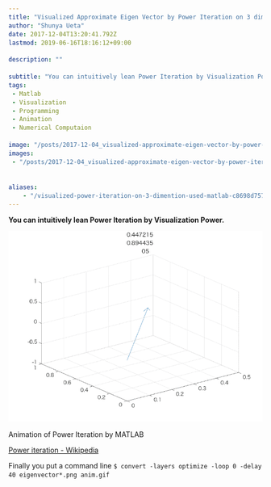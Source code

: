 ```yaml
---
title: "Visualized Approximate Eigen Vector by Power Iteration on 3 dimensions."
author: "Shunya Ueta"
date: 2017-12-04T13:20:41.792Z
lastmod: 2019-06-16T18:16:12+09:00

description: ""

subtitle: "You can intuitively lean Power Iteration by Visualization Power."
tags:
 - Matlab 
 - Visualization 
 - Programming 
 - Animation 
 - Numerical Computaion 

image: "/posts/2017-12-04_visualized-approximate-eigen-vector-by-power-iteration-on-3-dimensions./images/1.gif" 
images:
 - "/posts/2017-12-04_visualized-approximate-eigen-vector-by-power-iteration-on-3-dimensions./images/1.gif" 


aliases:
    - "/visualized-power-iteration-on-3-dimention-used-matlab-c8698d7575b4"
---
```


**You can intuitively lean Power Iteration by Visualization Power.**




![image](/posts/2017-12-04_visualized-approximate-eigen-vector-by-power-iteration-on-3-dimensions./images/1.gif)

Animation of Power Iteration by MATLAB


[Power iteration - Wikipedia](https://en.wikipedia.org/wiki/Power_iteration)




Finally you put a command line
`$ convert -layers optimize -loop 0 -delay 40 eigenvector*.png anim.gif`
